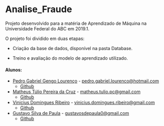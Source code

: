 # Analise_Fraude

Projeto desenvolvido para a matéria de Aprendizado de Máquina na Universidade Federal do ABC em 2019.1.

O projeto foi dividido em duas etapas:

- Criação da base de dados, disponível na pasta Database.

- Treino e avaliação do modelo de aprendizado utilizado.


#### Alunos:

- [Pedro Gabriel Gengo Lourenço](https://github.com/pedrogengo/Analise_Fraude) - pedro.gabriel.lourenco@hotmail.com
  - [Github](https://github.com/pedrogengo)
- [Matheus Túlio Pereira da Cruz](https://github.com/pedrogengo/Analise_Fraude) - matheus.tulio.pc@gmail.com
  - [Github](https://github.com/MatheusTulio)
- [Vinicius Domingues Ribeiro](https://github.com/pedrogengo/Analise_Fraude) - vinicius.domingues.ribeiro@gmail.com
  - [Github](https://github.com/vinidom)
- [Gustavo Silva de Paula](https://gustavosdepaula.github.io) - gustavosdepaula0@gmail.com
  - [Github](https://github.com/gustavosdepaula)
